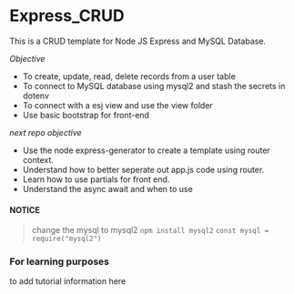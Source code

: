# Express_CRUD
This is a CRUD template for Node JS Express and MySQL Database. 

*Objective*
* To create, update, read, delete records from a user table
* To connect to MySQL database using mysql2 and stash the secrets in dotenv
* To connect with a esj view and use the view folder
* Use basic bootstrap for front-end

*next repo objective*
* Use the node express-generator to create a template using router context.
* Understand how to better seperate out app.js code using router.
* Learn how to use partials for front end.
* Understand the async await and when to use

#### NOTICE
> change the mysql to mysql2
```npm install mysql2```
```const mysql = require("mysql2")```

### For learning purposes

to add tutorial information here